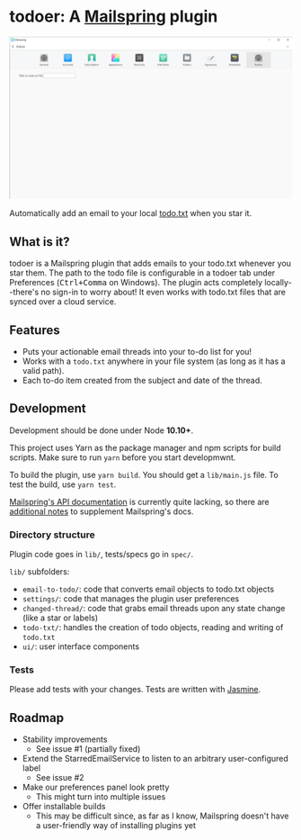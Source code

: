 # **todoer**: A [Mailspring](https://getmailspring.com) plugin

![A screenshot of the todoer plugin preferences](docs/screenshot.png)

Automatically add an email to your local
[todo.txt](https://github.com/todotxt/todo.txt) when you star it.

## What is it?

todoer is a Mailspring plugin that adds emails to your todo.txt whenever you
star them. The path to the todo file is configurable in a todoer tab under
Preferences (<kbd>Ctrl+Comma</kbd> on Windows). The plugin acts completely
locally--there's no sign-in to worry about! It even works with todo.txt files
that are synced over a cloud service.

## Features

* Puts your actionable email threads into your to-do list for you!
* Works with a `todo.txt` anywhere in your file system (as long as it has a
  valid path).
* Each to-do item created from the subject and date of the thread.

## Development

Development should be done under Node **10.10+**.

This project uses Yarn as the package manager and npm scripts for build scripts.
Make sure to run `yarn` before you start developmwnt.

To build the plugin, use `yarn build`. You should get a `lib/main.js` file. To
test the build, use `yarn test`.

[Mailspring's API documentation](https://foundry376.github.io/Mailspring/) is
currently quite lacking, so there are [additional
notes](https://github.com/jmanuel1/todoer/wiki/Unofficial-Mailspring-API-Docs)
to supplement Mailspring's docs.

### Directory structure

Plugin code goes in `lib/`, tests/specs go in `spec/`.

`lib/` subfolders:

* `email-to-todo/`: code that converts email objects to todo.txt objects
* `settings/`: code that manages the plugin user preferences
* `changed-thread/`: code that grabs email threads upon any state change (like
  a star or labels)
* `todo-txt/`: handles the creation of todo objects, reading and writing of
  `todo.txt`
* `ui/`: user interface components

### Tests

Please add tests with your changes. Tests are written with
[Jasmine](https://jasmine.github.io).

## Roadmap

* Stability improvements
  * See issue #1 (partially fixed)
* Extend the StarredEmailService to listen to an arbitrary user-configured label
  * See issue #2
* Make our preferences panel look pretty
  * This might turn into multiple issues
* Offer installable builds
  * This may be difficult since, as far as I know, Mailspring doesn't have a
    user-friendly way of installing plugins yet
